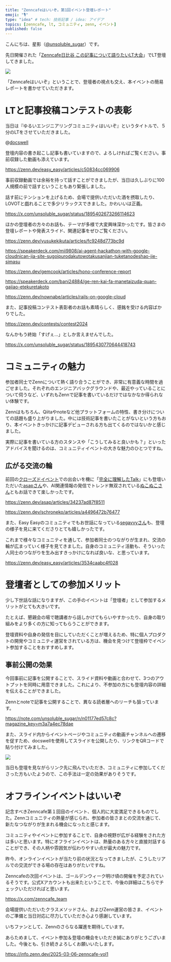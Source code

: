 ```yaml
---
title: "Zenncafeはいいぞ。第1回イベント登壇レポート"
emoji: "🎙️"
type: "idea" # tech: 技術記事 / idea: アイデア
topics: [zenncafe, lt, コミュニティ, zenn, イベント]
published: false
---
```


こんにちは、星影（[@unsoluble_sugar](https://x.com/unsoluble_sugar)）です。

先日開催された「[Zenncafe日比谷 この記事について語りたいLT大会](https://zenn.connpass.com/event/344188/)」でLT登壇してきました。

![](https://storage.googleapis.com/zenn-user-upload/e5c437b277f0-20250308.jpg)

「Zenncafeはいいぞ」ということで、登壇者の視点も交え、本イベントの簡易レポートを書かせていただきます。

# LTと記事投稿コンテストの表彰
当日は『ゆるいエンジニアリングコミュニティはいいぞ』というタイトルで、５分のLTをさせていただきました。

@[docswell](https://www.docswell.com/s/unsoluble_sugar/5DN6XL-2025-02-28-012128)

登壇内容の書き起こし記事も書いていますので、よろしければご覧ください。事前収録した動画も添えています。

https://zenn.dev/easy_easy/articles/c50834cc069906


事前収録動画では余裕を持って話すことができましたが、当日は久しぶりに100人規模の前で話すということもあり緊張しました。

話す前にテンションを上げるため、会場で提供いただいた酒を摂取したり、LOVOTと戯れることで多少リラックスできました。かわいいは正義。

https://x.com/unsoluble_sugar/status/1895402673266114623


ほかの登壇者の方々のお話も、テーマが多様で大変興味深かったです。皆さまの登壇レポートや発表スライド、関連記事をぜひご覧ください。

https://zenn.dev/yusukekikuta/articles/fc9248d773bc9d

https://speakerdeck.com/mii9808/ai-agent-hackathon-with-google-cloudnican-jia-site-sugoipurodakutowotakusanjian-tuketanodeshao-jie-simasu

https://zenn.dev/gemcook/articles/hono-conference-report


https://speakerdeck.com/bani24884/ge-ren-kai-fa-manetaizuda-quan-gajiao-etekuretakoto


https://zenn.dev/nownabe/articles/rails-on-google-cloud


また、記事投稿コンテスト表彰者のお話も素晴らしく、感銘を受ける内容ばかりでした。

https://zenn.dev/contests/contest2024


なんかもう終始「すげぇ…」としか言えませんでした。

https://x.com/unsoluble_sugar/status/1895430770644418743

# コミュニティの魅力

参加者同士でZennについて熱く語り合うことができ、非常に有意義な時間を過ごせました。それぞれのエンジニアバックグラウンドや、最近やっていることについて伺うなど、いずれもZennで記事を書いているだけではなかなか得られない体験です。

Zennはもちろん、Qiitaやnoteなど他プラットフォームの特性、書き分けについての話題も盛り上がりました。中には技術記事を書いたことがないという方もおり、本イベントきっかけに記事デビューされる方も出てくるのではないかと感じました。

実際に記事を書いている方のスタンスや「こうしてみると良いかも？」といったアドバイスを聞けるのは、コミュニティイベントの大きな魅力のひとつですね。

## 広がる交流の輪

前回の[クローズドイベント](https://zenn.dev/unsoluble_sugar/articles/ab48d7ad8c6f38)での出会いを機に「[完全に理解したTalk](https://easy2.connpass.com/)」にも登壇いただいた[asapさん](https://zenn.dev/asap)や、AI関連情報の発信でトレンド無双されている[ぬこぬこさん](https://zenn.dev/schroneko)ともお話できて楽しかったです。

https://zenn.dev/asap/articles/34237ad87f8511

https://zenn.dev/schroneko/articles/a4496472b76477

また、Easy Easyのコミュニティでもお世話になっている[segavvyさん](https://zenn.dev/segavvy)も、登壇の様子を見に来てくださりとても嬉しかったです。

これまで様々なコミュニティを通して、参加者同士のつながりが生まれ、交流の輪が広まっていく様子を見てきました。自身のコミュニティ活動も、そういった人同士のつながりを生み出すきっかけになれば良いな、と思っています。

https://zenn.dev/easy_easy/articles/3534caabc4f028

# 登壇者としての参加メリット

少し下世話な話になりますが、この手のイベントは「登壇者」として参加するメリットがとても大きいです。

たとえば、懇親会の場で聴講者から話しかけてもらいやすかったり、自身の取り組みをより多くの方に知ってもらうことができます。

登壇資料や自身の発信を目にしていただくことが増えるため、特に個人プロダクトの開発やコミュニティ運営をされている方は、機会を見つけて登壇枠でイベント参加することをおすすめします。

## 事前公開の効果

今回事前に記事を公開することで、スライド資料や動画と合わせて、3つのアウトプットを同時に用意できました。これにより、不参加の方にも登壇内容の詳細を伝えることができました。

Zennとnoteで記事を公開することで、異なる読者層へのリーチも狙っています。

https://note.com/unsoluble_sugar/n/n01177ed57c8c?magazine_key=m3a7a4ec78dae


また、スライド内からイベントページやコミュニティの動画チャンネルへの遷移を促すため、docswellを使用してスライドを公開したり、リンクをQRコードで貼り付けてみました。

![](https://storage.googleapis.com/zenn-user-upload/b67fec876955-20250308.png)

当日も登壇を見ながらリンク先に飛んでいただき、コミュニティに参加してくださった方もいたようので、この手法は一定の効果がありそうです。

# オフラインイベントはいいぞ

記念すべきZenncafe第１回目のイベント、個人的に大変満足できるものでした。Zennコミュニティの熱量が感じられ、参加者の皆さまとの交流を通じて、新たなつながりが生まれる機会になったと感じます。

コミュニティやイベントに参加することで、自身の視野が広がる経験をされた方は多いと思います。特にオフラインイベントは、熱量のある方々と直接対話することができ、その人柄や雰囲気が伝わりやすい点が最大の魅力です。

昨今、オンラインイベントが当たり前の状況となってきましたが、こうしたリアルでの交流ができる場の存在はありがたいですね。

Zenncafeの次回イベントは、ゴールデンウィーク明け頃の開催を予定されているそうです。公式Xアカウントも出来たということで、今後の詳細はこちらでチェックいただければと思います。

https://x.com/zenncafe_team

会場提供いただいたクラスメソッドさん、およびZenn運営の皆さま、イベントのご準備と当日対応に尽力していただき心より感謝しています。

いちファンとして、Zennのさらなる躍進を期待しています。

あらためまして、イベント参加＆登壇の機会をいただき誠にありがとうございました。今後とも、引き続きよろしくお願いいたします。

https://info.zenn.dev/2025-03-06-zenncafe-vol1